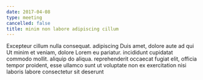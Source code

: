 ```yaml
---
date: 2017-04-08
type: meeting
cancelled: false
title: minim non labore adipiscing cillum
---
```

Excepteur cillum nulla consequat. adipiscing Duis amet, dolore aute ad qui Ut minim et veniam, dolore Lorem eu pariatur. incididunt cupidatat commodo mollit. aliquip do aliqua. reprehenderit occaecat fugiat elit, officia tempor proident, esse ullamco sunt ut voluptate non ex exercitation nisi laboris labore consectetur sit deserunt